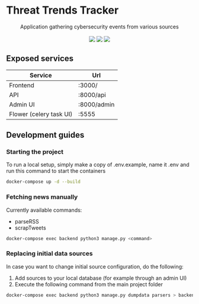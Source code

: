 # Threat Trends Tracker



<p align="center">
    Application gathering cybersecurity events from various sources
    </br>
    </br>
    <a href="#codeql" alt="CodeQL">
        <img src="https://github.com/ApiusTechnologies/TTT/actions/workflows/codeql-analysis.yml/badge.svg" /></a>
    <a href="#tests" alt="Tests">
        <img src="https://github.com/ApiusTechnologies/TTT/actions/workflows/tests.yml/badge.svg" /></a>
    <a href="#coverage" alt="Coverage">
        <img src="https://img.shields.io/badge/Code%20Coverage-50%25-critical?style=flat" /></a>
</p>

## Exposed services

| Service                 | Url         |
|-------------------------|-------------|
| Frontend                | :3000/      |
| API                     | :8000/api   |
| Admin UI                | :8000/admin |
| Flower (celery task UI) | :5555       |

## Development guides
### Starting the project

To run a local setup, simply make a copy of .env.example, name it .env and run this command to start the containers

```bash
docker-compose up -d --build
```

### Fetching news manually

Currently available commands: 
* parseRSS
* scrapTweets

```bash
docker-compose exec backend python3 manage.py <command>
```

### Replacing initial data sources

In case you want to change initial source configuration, do the following:

1. Add sources to your local database (for example through an admin UI)
2. Execute the following command from the main project folder

```bash
docker-compose exec backend python3 manage.py dumpdata parsers > backend/src/parsers/fixtures/initial_sources.json
```
